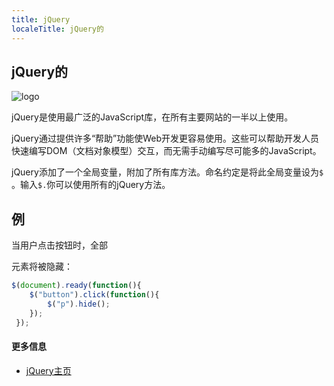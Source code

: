 ```yaml
---
title: jQuery
localeTitle: jQuery的
---
```

## jQuery的

![logo](https://upload.wikimedia.org/wikipedia/en/thumb/9/9e/JQuery_logo.svg/250px-JQuery_logo.svg.png "jQuery徽标")

jQuery是使用最广泛的JavaScript库，在所有主要网站的一半以上使用。

jQuery通过提供许多“帮助”功能使Web开发更容易使用。这些可以帮助开发人员快速编写DOM（文档对象模型）交互，而无需手动编写尽可能多的JavaScript。

jQuery添加了一个全局变量，附加了所有库方法。命名约定是将此全局变量设为`$` 。输入`$.`你可以使用所有的jQuery方法。

## 例

当用户点击按钮时，全部

元素将被隐藏：

```javascript
$(document).ready(function(){ 
    $("button").click(function(){ 
        $("p").hide(); 
    }); 
 }); 
```

#### 更多信息

*   [jQuery主页](https://jquery.com/)